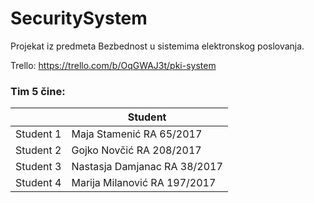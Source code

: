 # SecuritySystem

Projekat iz predmeta Bezbednost u sistemima elektronskog poslovanja.

Trello: https://trello.com/b/OqGWAJ3t/pki-system

### Tim 5 čine:
|  | Student |
| ------ | ------ |
| Student 1 | Maja Stamenić RA 65/2017| 
| Student 2 | Gojko Novčić RA 208/2017| 
| Student 3 | Nastasja Damjanac RA 38/2017|
| Student 4 | Marija Milanović RA 197/2017|
